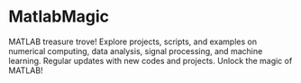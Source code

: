 # MatlabMagic
MATLAB treasure trove! Explore projects, scripts, and examples on numerical computing, data analysis, signal processing, and machine learning. Regular updates with new codes and projects. Unlock the magic of MATLAB!
